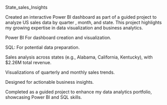 State_sales_Insights

Created an interactive Power BI dashboard as part of a guided project to analyze US sales data by quarter , month, and state. This project highlights my growing expertise in data visualization and business analytics.

Power BI For dashboard creation and visualization.

SQL: For potential data preparation.

Sales analysis across states (e.g., Alabama, California, Kentucky), with $2.26M total revenue.

Visualizations of quarterly and monthly sales trends.

Designed for actionable business insights.

Completed as a guided project to enhance my data analytics portfolio, showcasing Power BI and SQL skills.
